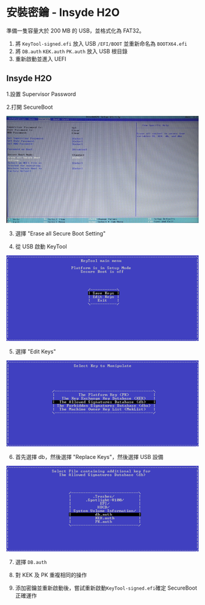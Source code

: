 # 安裝密鑰 - Insyde H2O

準備一隻容量大於 200 MB 的 USB，並格式化為 FAT32。

1. 將 `KeyTool-signed.efi` 放入 USB `/EFI/BOOT` 並重新命名為 `BOOTX64.efi`
2. 將 `DB.auth` `KEK.auth` `PK.auth` 放入 USB 根目錄
3. 重新啟動並進入 UEFI

## Insyde H2O

1.設置 Supervisor Password

2.打開 SecureBoot

![](../.gitbook/assets/9c59591db861481f8df8b84c437632c1.jpg)

3. 選擇 "Erase all Secure Boot Setting"

4. 從 USB 啟動 KeyTool

![](../.gitbook/assets/3d3979c9efa341b0b2083231503e4200.png)

5. 選擇 "Edit Keys"

![](../.gitbook/assets/e8de0f240698400c83946a67a906aa0a.png)

6. 首先選擇 db，然後選擇 "Replace Keys"，然後選擇 USB 設備

![](../.gitbook/assets/e06e5f5768484b6ba922d6dcad09cda7.png)

7. 選擇 `DB.auth`

8. 對 KEK 及 PK 重複相同的操作

9. 添加密鑰並重新啟動後，嘗試重新啟動`KeyTool-signed.efi`確定 SecureBoot 正確運作

